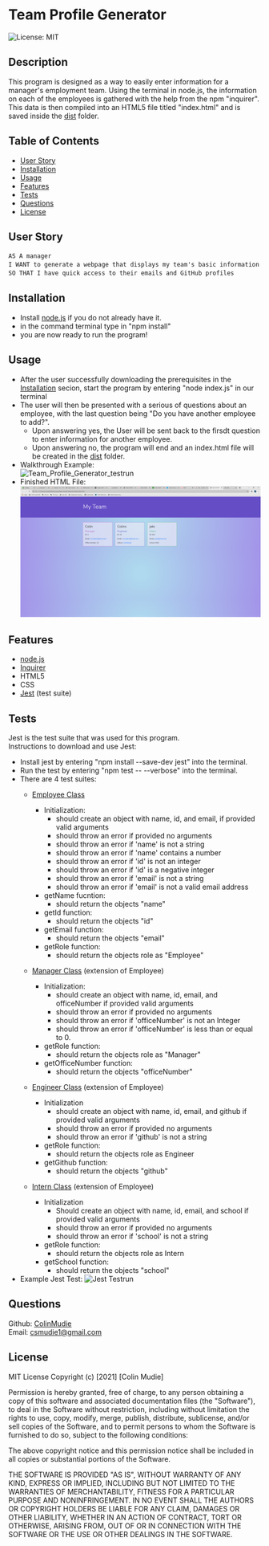 # Team Profile Generator

![License: MIT](https://img.shields.io/badge/License-MIT-green.svg)

## Description
This program is designed as a way to easily enter information for a manager's employment team. Using the terminal in node.js, the information on each of the employees is gathered with the help from the npm "inquirer". This data is then compiled into an HTML5 file titled "index.html" and is saved inside the [dist](./dist) folder.

## Table of Contents

* [User Story](#user-story)
* [Installation](#installation)
* [Usage](#usage)
* [Features](#features)
* [Tests](#tests)
* [Questions](#questions)
* [License](#license)

## User Story
```md
AS A manager
I WANT to generate a webpage that displays my team's basic information
SO THAT I have quick access to their emails and GitHub profiles
```

## Installation
- Install [node.js](https://nodejs.org/en/) if you do not already have it.
- in the command terminal type in "npm install"
- you are now ready to run the program!

## Usage
- After the user successfully downloading the prerequisites in the [Installation](#installation) secion, start the program by entering "node index.js" in our terminal
- The user will then be presented with a serious of questions about an employee, with the last question being "Do you have another employee to add?". 
    - Upon answering yes, the User will be sent back to the firsdt question to enter information for another employee.
    - Upon answering no, the program will end and an index.html file will be created in the [dist](./dist) folder.
- Walkthrough Example:  
![Team_Profile_Generator_testrun](./Assets/Team_Profile_Generator_testrun.gif)
- Finished HTML File:  
![Team_Profile_Generator_HTML_Example](./Assets/Team_Profile_Generator_HTML_Example.png)

## Features
- [node.js](https://nodejs.org/en/)
- [Inquirer](https://www.npmjs.com/package/inquirer)
- HTML5
- CSS
- [Jest](https://jestjs.io/) (test suite)

## Tests
Jest is the test suite that was used for this program.  
Instructions to download and use Jest:
- Install jest by entering "npm install --save-dev jest" into the terminal.
- Run the test by entering "npm test -- --verbose" into the terminal.
- There are 4 test suites:
    - [Employee Class](./test/employee.test.js)
        - Initialization:
            - should create an object with name, id, and email, if provided valid arguments
            - should throw an error if provided no arguments
            - should throw an error if 'name' is not a string 
            - should throw an error if 'name' contains a number 
            - should throw an error if 'id' is not an integer 
            - should throw an error if 'id' is a negative integer
            - should throw an error if 'email' is not a string 
            - should throw an error if 'email' is not a valid email address
        - getName fucntion:
            - should return the objects "name"
        - getId function:
            - should return the objects "id"
        - getEmail function:
            - should return the objects "email"
        - getRole function:
            - should return the objects role as "Employee"

    - [Manager Class](./test/manager.test.js) (extension of Employee)
        - Initialization:
            - should create an object with name, id, email, and officeNumber if provided valid arguments 
            - should throw an error if provided no arguments 
            - should throw an error if 'officeNumber' is not an Integer
            - should throw an error if 'officeNumber' is less than or equal to 0. 
        - getRole function:
            - should return the objects role as "Manager"
        - getOfficeNumber function:
            - should return the objects "officeNumber"

    - [Engineer Class](./test/engineer.test.js) (extension of Employee)
        - Initialization
            - should create an object with name, id, email, and github if provided valid arguments
            - should throw an error if provided no arguments 
            - should throw an error if 'github' is not a string 
        - getRole function:
            - should return the objects role as Engineer
        - getGithub function:
            - should return the objects "github" 

    - [Intern Class](./test/intern.test.js) (extension of Employee)
        - Initialization
            - Should create an object with name, id, email, and school if provided valid arguments
            - should throw an error if provided no arguments 
            - should throw an error if 'school' is not a string
        - getRole function:
            -  should return the objects role as Intern
        - getSchool function:
            -  should return the objects "school"  
- Example Jest Test:
![Jest Testrun](./Assets/npm_jest_testrun.gif)


## Questions
Github: [ColinMudie](https://github.com/ColinMudie/)  
Email: [csmudie1@gmail.com](csmudie1@gmail.com)



## License
MIT License
Copyright (c) [2021] [Colin Mudie]

Permission is hereby granted, free of charge, to any person obtaining a copy
of this software and associated documentation files (the "Software"), to deal
in the Software without restriction, including without limitation the rights
to use, copy, modify, merge, publish, distribute, sublicense, and/or sell
copies of the Software, and to permit persons to whom the Software is
furnished to do so, subject to the following conditions:

The above copyright notice and this permission notice shall be included in all
copies or substantial portions of the Software.

THE SOFTWARE IS PROVIDED "AS IS", WITHOUT WARRANTY OF ANY KIND, EXPRESS OR
IMPLIED, INCLUDING BUT NOT LIMITED TO THE WARRANTIES OF MERCHANTABILITY,
FITNESS FOR A PARTICULAR PURPOSE AND NONINFRINGEMENT. IN NO EVENT SHALL THE
AUTHORS OR COPYRIGHT HOLDERS BE LIABLE FOR ANY CLAIM, DAMAGES OR OTHER
LIABILITY, WHETHER IN AN ACTION OF CONTRACT, TORT OR OTHERWISE, ARISING FROM,
OUT OF OR IN CONNECTION WITH THE SOFTWARE OR THE USE OR OTHER DEALINGS IN THE
SOFTWARE.
